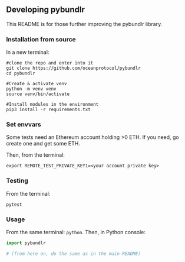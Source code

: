 
## Developing pybundlr

This README is for those further improving the pybundlr library.

### Installation from source

In a new terminal:

```console
#clone the repo and enter into it
git clone https://github.com/oceanprotocol/pybundlr
cd pybundlr

#Create & activate venv
python -m venv venv
source venv/bin/activate

#Install modules in the environment
pip3 install -r requirements.txt
```

### Set envvars

Some tests need an Ethereum account holding >0 ETH. If you need, go create one and get some ETH.

Then, from the terminal:
```console
export REMOTE_TEST_PRIVATE_KEY1=<your account private key>
```

### Testing

From the terminal:
```console
pytest
```

### Usage

From the same terminal: `python`. Then, in Python console:
```python
import pybundlr

# (from here on, do the same as in the main README)
```
